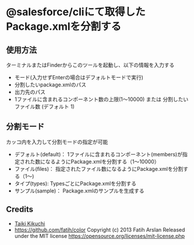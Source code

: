 # @salesforce/cliにて取得したPackage.xmlを分割する

## 使用方法
ターミナルまたはFinderからこのツールを起動し、以下の情報を入力する
- モード(入力せずEnterの場合はデフォルトモードで実行)
- 分割したいpackage.xmlのパス
- 出力先のパス
- 1ファイルに含まれるコンポーネント数の上限(1〜10000) または 分割したいファイル数 (デフォルト 1)

## 分割モード
カッコ内を入力して分割モードの指定が可能
- デフォルト(default)： 1ファイルに含まれるコンポーネント(members)が指定された数になるようにPackage.xmlを分割する（1〜10000）
- ファイル(files)： 指定されたファイル数になるようにPackage.xmlを分割する（1〜)
- タイプ(types): TypesごとにPackage.xmlを分割する
- サンプル(sample)： Package.xmlのサンプルを生成する 

## Credits

- [Taiki Kikuchi](https://github.com/kikuchi-null)
- https://github.com/fatih/color
Copyright (c) 2013 Fatih Arslan
Released under the MIT license
https://opensource.org/licenses/mit-license.php
